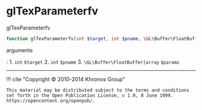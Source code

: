 # glTexParameterfv
glTexParameterfv

```php
function glTexParameterfv(int $target, int $pname, \GL\Buffer\FloatBuffer|array $params) : void
```

arguments

:    1. `int` `$target` 
    2. `int` `$pname` 
    3. `\GL\Buffer\FloatBuffer|array` `$params` 

---
     

!!! cite "Copyright © 2010-2014 Khronos Group"

    This material may be distributed subject to the terms and conditions set forth in the Open Publication License, v 1.0, 8 June 1999. https://opencontent.org/openpub/.